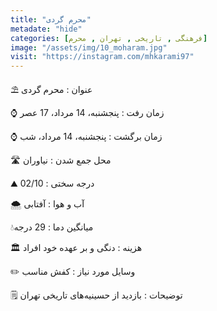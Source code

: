 ```yaml
---
title: "محرم گردی"
metadate: "hide"
categories: [فرهنگی , تاریخی , تهران , محرم]
image: "/assets/img/10_moharam.jpg"
visit: "https://instagram.com/mhkarami97"
---
```


⛱ عنوان : محرم گردی  

⌚️ زمان رفت : پنجشنبه، 14 مرداد، 17 عصر  

⌚️ زمان برگشت : پنجشنبه، 14 مرداد، شب  

🛣 محل جمع شدن : نیاوران  

⛰ درجه سختی : 02/10  

🌨 آب و هوا : آفتابی  

💧میانگین دما : 29 درجه  

🏛 هزینه : دنگی و بر عهده خود افراد  

✏️ وسایل مورد نیاز : کفش مناسب  

🗒 توضیحات : بازدید از حسینیه‌های تاریخی تهران  